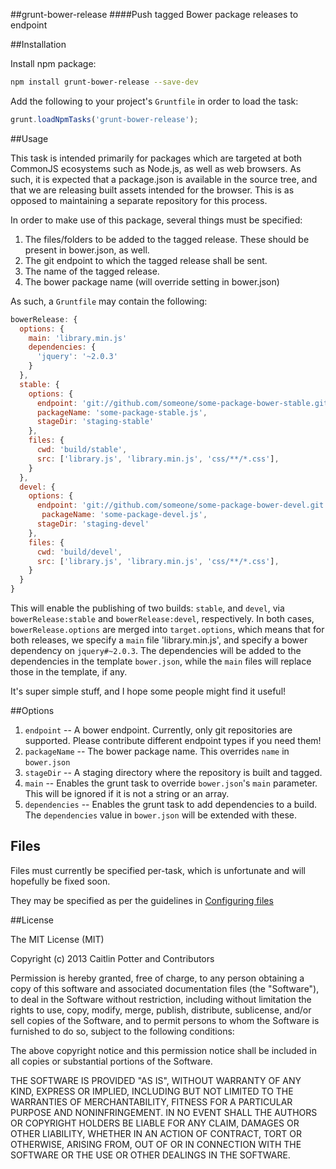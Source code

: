 ##grunt-bower-release
####Push tagged Bower package releases to endpoint

##Installation

Install npm package:

```bash
npm install grunt-bower-release --save-dev
```

Add the following to your project's `Gruntfile` in order to load the task:

```js
grunt.loadNpmTasks('grunt-bower-release');
```

##Usage

This task is intended primarily for packages which are targeted at both CommonJS ecosystems such as Node.js, as well as web browsers. As such, it is expected that a package.json is available in the source tree, and that we are releasing built assets intended for the browser. This is as opposed to maintaining a separate repository for this process.

In order to make use of this package, several things must be specified:

1. The files/folders to be added to the tagged release. These should be present in bower.json, as well.
2. The git endpoint to which the tagged release shall be sent.
3. The name of the tagged release.
4. The bower package name (will override setting in bower.json)

As such, a `Gruntfile` may contain the following:

```js
bowerRelease: {
  options: {
    main: 'library.min.js'
    dependencies: {
      'jquery': '~2.0.3'
    }
  },
  stable: {
    options: {
      endpoint: 'git://github.com/someone/some-package-bower-stable.git',
      packageName: 'some-package-stable.js',
      stageDir: 'staging-stable'
    },
    files: {
      cwd: 'build/stable',
      src: ['library.js', 'library.min.js', 'css/**/*.css'],
    }
  },
  devel: {
    options: {
      endpoint: 'git://github.com/someone/some-package-bower-devel.git',
       packageName: 'some-package-devel.js',
      stageDir: 'staging-devel'
    },
    files: {
      cwd: 'build/devel',
      src: ['library.js', 'library.min.js', 'css/**/*.css'],
    }
  }
}
```

This will enable the publishing of two builds: `stable`, and `devel`, via `bowerRelease:stable` and `bowerRelease:devel`, respectively. In both cases, `bowerRelease.options` are merged into `target.options`, which means that for both releases, we specify a `main` file 'library.min.js', and specify a bower dependency on `jquery#~2.0.3`. The dependencies will be added to the dependencies in the template `bower.json`, while the `main` files will replace those in the template, if any.

It's super simple stuff, and I hope some people might find it useful!

##Options

1. `endpoint` -- A bower endpoint. Currently, only git repositories are supported. Please contribute different endpoint types if you need them!
2. `packageName` -- The bower package name. This overrides `name` in `bower.json`
3. `stageDir` -- A staging directory where the repository is built and tagged.
4. `main` -- Enables the grunt task to override `bower.json`'s `main` parameter. This will be ignored if it is not a string or an array.
5. `dependencies` -- Enables the grunt task to add dependencies to a build. The `dependencies` value in `bower.json` will be extended with these.

## Files

Files must currently be specified per-task, which is unfortunate and will hopefully be fixed soon.

They may be specified as per the guidelines in [Configuring files](https://github.com/gruntjs/grunt/wiki/Configuring-tasks#files)

##License

The MIT License (MIT)

Copyright (c) 2013 Caitlin Potter and Contributors

Permission is hereby granted, free of charge, to any person obtaining a copy
of this software and associated documentation files (the "Software"), to deal
in the Software without restriction, including without limitation the rights
to use, copy, modify, merge, publish, distribute, sublicense, and/or sell
copies of the Software, and to permit persons to whom the Software is
furnished to do so, subject to the following conditions:

The above copyright notice and this permission notice shall be included in
all copies or substantial portions of the Software.

THE SOFTWARE IS PROVIDED "AS IS", WITHOUT WARRANTY OF ANY KIND, EXPRESS OR
IMPLIED, INCLUDING BUT NOT LIMITED TO THE WARRANTIES OF MERCHANTABILITY,
FITNESS FOR A PARTICULAR PURPOSE AND NONINFRINGEMENT. IN NO EVENT SHALL THE
AUTHORS OR COPYRIGHT HOLDERS BE LIABLE FOR ANY CLAIM, DAMAGES OR OTHER
LIABILITY, WHETHER IN AN ACTION OF CONTRACT, TORT OR OTHERWISE, ARISING FROM,
OUT OF OR IN CONNECTION WITH THE SOFTWARE OR THE USE OR OTHER DEALINGS IN
THE SOFTWARE.
